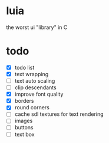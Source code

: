 # luia
the worst ui "library" in C

# todo
- [x] todo list
- [x] text wrapping
- [ ] text auto scaling
- [ ] clip descendants
- [x] improve font quality
- [x] borders
- [x] round corners
- [ ] cache sdl textures for text rendering
- [ ] images
- [ ] buttons
- [ ] text box